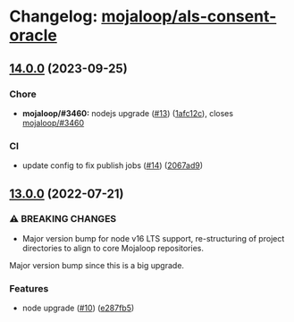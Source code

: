 # Changelog: [mojaloop/als-consent-oracle](https://github.com/mojaloop/als-consent-oracle)
## [14.0.0](https://github.com/mojaloop/ml-testing-toolkit-shared-lib/compare/v13.0.0...v14.0.0) (2023-09-25)


### Chore

* **mojaloop/#3460:** nodejs upgrade ([#13](https://github.com/mojaloop/ml-testing-toolkit-shared-lib/issues/13)) ([1afc12c](https://github.com/mojaloop/ml-testing-toolkit-shared-lib/commit/1afc12c83f1a1b990b001baa6468acc41134eb2f)), closes [mojaloop/#3460](https://github.com/mojaloop/project/issues/3460)


### CI

* update config to fix publish jobs ([#14](https://github.com/mojaloop/ml-testing-toolkit-shared-lib/issues/14)) ([2067ad9](https://github.com/mojaloop/ml-testing-toolkit-shared-lib/commit/2067ad92e7dce3ff8f440c74f2eea91133fd7842))

## [13.0.0](https://github.com/mojaloop/ml-testing-toolkit-shared-lib/compare/v12.2.0...v13.0.0) (2022-07-21)


### ⚠ BREAKING CHANGES

* Major version bump for node v16 LTS support, re-structuring of project directories to align to core Mojaloop repositories.

Major version bump since this is a big upgrade.

### Features

* node upgrade ([#10](https://github.com/mojaloop/ml-testing-toolkit-shared-lib/issues/10)) ([e287fb5](https://github.com/mojaloop/ml-testing-toolkit-shared-lib/commit/e287fb517671689036d63f56cb27f0af1da64451))
